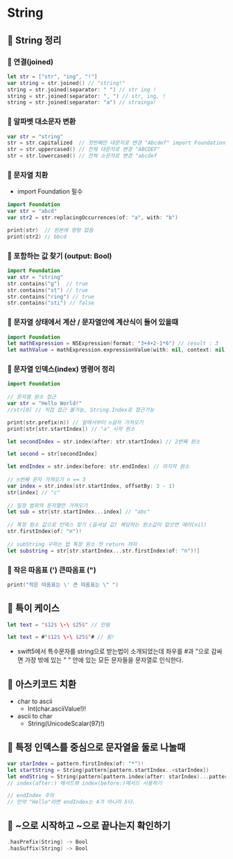 # String

## 🍎 String 정리

### 📖 연결(joined)
```swift
let str = ["str", "ing", "!"]
var string = str.joined() // "string!"
string = str.joined(separator: " ") // str ing !
string = str.joined(separator: ", ") // str, ing, !
string = str.joined(separator: "a") // strainga!
```

### 📖 알파벳 대소문자 변환
```swift
var str = "string"
str = str.capitalized  // 첫번째만 대문자로 변경 "Abcdef" import Foundation 필수
str = str.uppercased() // 전체 대문자로 변경 "ABCDEF"
str = str.lowercased() // 전체 소문자로 변경 "abcdef
```

### 📖 문자열 치환
- import Foundation 필수
```swift
import Foundation
var str = "abcd"
var str2 = str.replacingOccurrences(of: "a", with: "b")

print(str)  // 원본에 영향 없음
print(str2) // bbcd
```

### 📖 포함하는 값 찾기 (output: Bool)
```swift
import Foundation
var str = "string"
str.contains("g")  // true
str.contains("st") // true
str.contains("ring") // true
str.contains("sti") // false
```

### 📖 문자열 상태에서 계산 / 문자열안에 계산식이 들어 있을때
```swift
import Foundation
let mathExpression = NSExpression(format: "3+4+2-1*6") // result : 3
let mathValue = mathExpression.expressionValue(with: nil, context: nil) as! Int
```

### 📖 문자열 인덱스(index) 명령어 정리
```swift
import Foundation
 
// 문자열 원소 접근
var str = "Hello World!"
//str[0] // 직접 접근 불가능, String.Index로 접근가능

print(str.prefix(n)) // 앞에서부터 n글자 가져오기
print(str[str.startIndex]) // "a" 시작 원소

let secondIndex = str.index(after: str.startIndex) // 2번째 원소

let second = str[secondIndex]

let endIndex = str.index(before: str.endIndex) // 마지막 원소
 
// n번째 문자 가져오기 n == 3
var index = str.index(str.startIndex, offsetBy: 3 - 1)
str[index] // "c"
 
// 일정 범위의 문자열만 가져오기
let sub = str[str.startIndex...index] // "abc"
  
// 특정 원소 값으로 인덱스 찾기 (옵셔널 값) 해당하는 원소값이 없으면 에러(nil)
str.firstIndex(of: "n")!
 
// subString 구하는 법 특정 원소 첫 return 까지
let substring = str[str.startIndex...str.firstIndex(of: "n")!]
```

### 📖 작은 따옴표 (') 큰따옴표 (")
```swift
print("작은 따옴표는 \' 큰 따옴표는 \" ")
```

## 🍎 특이 케이스
```swift
let text = "$12$ \-\ $25$" // 안됨

let text = #"$12$ \-\ $25$"# // 됨!
```
- swift5에서 특수문자를 string으로 받는법이 소개되었는데 좌우를 #과 "으로 감싸면 가장 밖에 있는 " " 안에 있는 모든 문자들을 문자열로 인식한다.

## 🍎 아스키코드 치환
- char to ascii
    - Int(char.asciiValue!)!
- ascii to char
    - String(UnicodeScalar(97)!)

## 🍎 특정 인덱스를 중심으로 문자열을 둘로 나눌때
```swift
var starIndex = pattern.firstIndex(of: "*")!
let startString = String(pattern[pattern.startIndex..<starIndex])
let endString = String(pattern[pattern.index(after: starIndex)...pattern.index(before: pattern.endIndex)])
// index(after:) 메서드와 index(before:)메서드 사용하기

// endIndex 주의
// 만약 "Hello"라면 endIndex는 4가 아니라 5다.
```

## 🍎 ~으로 시작하고 ~으로 끝나는지 확인하기
```swift
.hasPrefix(String) -> Bool
.hasSuffix(String) -> Bool
```
